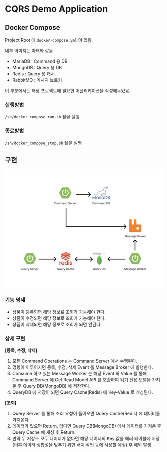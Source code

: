 # CQRS Demo Application

## Docker Compose
Project Root 에 `docker-compose.yml` 이 있음.

내부 이미지는 아래와 같음

- MariaDB : Command 용 DB
- MongoDB : Query 용 DB
- Redis : Query 용 캐시
- RabbitMQ : 메시지 브로커

이 부분에서는 해당 프로젝트에 필요한 어플리케이션을 작성해두었음.

### 실행방법
`/sh/docker_compose_run.sh` 쉘을 실행

### 종료방법
`/sh/docker_compose_stop.sh` 쉘을 실행

## 구현
![CQRS_demo](./docs/images/CQRS-demo.png)

### 기능 명세
- 상품이 등록되면 해당 정보로 조회가 가능해야 한다.
- 상품이 수정되면 해당 정보로 조회가 가능해야 한다.
- 상품이 삭제되면 해당 정보로 조회가 되면 안된다.

### 상세 구현
**[등록, 수정, 삭제]**
1. 모든 Command Operations 는 Command Server 에서 수행된다.
2. 명령이 이루어지면 등록, 수정, 삭제 Event 를 Message Broker 에 발행한다.
3. Consume 하고 있는 Message Worker 는 해당 Event 의 Value 를 통해 Command Server 에 Get Read Model API 를
호출하여 읽기 전용 모델을 가져온 후 Query DB(MongoDB) 에 저장한다.
4. QueryDB 에 저장이 되면 Query Cache(Redis) 에 Key-Value 로 캐싱된다.

**[조회]**
1. Query Server 를 통해 조회 요청이 들어오면 Query Cache(Redis) 에 데이터를 가져온다.
2. 데이터가 있으면 Return, 없다면 Query DB(MongoDB) 에서 데이터를 가져온 후 Query Cache 에 캐싱 후 Return.
3. 만약 두 저장소 모두 데이터가 없다면 해당 데이터의 Key 값을 에러 테이블에 저장 (이후 데이터 정합성을 맞추기 위한 배치 작업 등에 사용할 예정) 후 예외 발생.